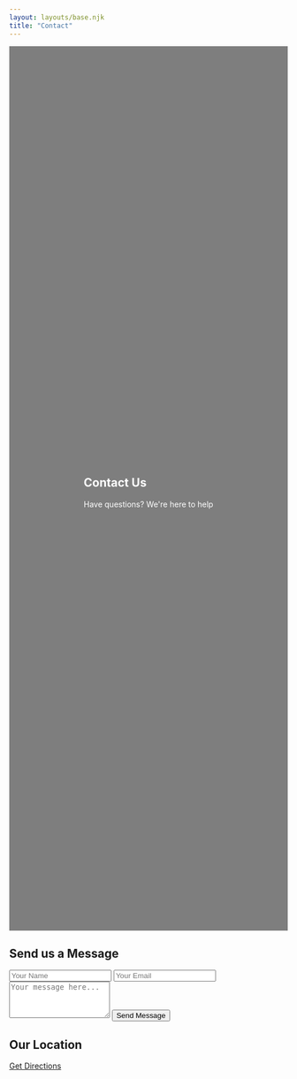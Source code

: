 ```yaml
---
layout: layouts/base.njk
title: "Contact"
---
```


<!-- Hero Banner -->
<section class="hero" style="background: linear-gradient(rgba(0,0,0,0.5), rgba(0,0,0,0.5)), url('/images/default-image.jpg') no-repeat center center/cover; min-height: 40vh; display: flex; align-items: center; justify-content: center; color: #fff;">
  <div class="hero-content">
    <h1>Contact Us</h1>
    <p class="hero-subtitle">Have questions? We're here to help</p>
  </div>
</section>

<!-- Contact Information -->
<div class="contact-form-container">
  <h2 class="form-title">Send us a Message</h2>
  <form class="ultra-compact-form">
    <input type="text" placeholder="Your Name" aria-label="Your Name" required>
    <input type="email" placeholder="Your Email" aria-label="Your Email" required>
    <textarea placeholder="Your message here..." rows="4" aria-label="Your Message" required></textarea>
    <button type="submit">Send Message</button>
  </form>
</div>

<!-- Map Section -->
<section class="map-container">
  <h2>Our Location</h2>
  <div id="map"></div>
  <a href="https://www.openstreetmap.org/directions?to={{ site.address.coords[0] }},{{ site.address.coords[1] }}" target="_blank"
     class="map-directions-btn">
     Get Directions
  </a>
</section>
 <link rel="stylesheet" href="https://unpkg.com/leaflet/dist/leaflet.css" />
<!-- Load Leaflet JS before your script -->
  <script src="https://unpkg.com/leaflet/dist/leaflet.js"></script>

<!-- Leaflet JS -->
 <script>
    document.addEventListener('DOMContentLoaded', function() {
      const coords = [{{ site.address.coords | safe }}];
      const map = L.map('map').setView(coords, 16); // Now L is defined
      
      L.tileLayer('https://{s}.tile.openstreetmap.org/{z}/{x}/{y}.png', {
        attribution: '© OpenStreetMap'
      }).addTo(map);
      
      L.marker(coords).addTo(map)
        .bindPopup(`<b>{{ site.address.description }}<br/><b>{{ site.address.street }}</b><br/>{{ site.address.city }}`);
    });
  </script>
